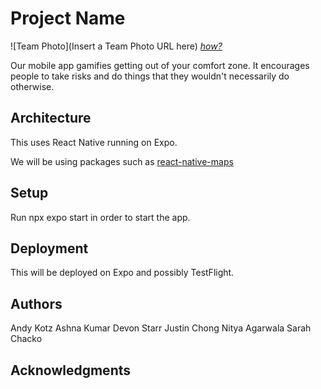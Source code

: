 # Project Name

![Team Photo](Insert a Team Photo URL here)
[_how?_](https://help.github.com/articles/about-readmes/#relative-links-and-image-paths-in-readme-files)

Our mobile app gamifies getting out of your comfort zone. It encourages people to take risks and do things that they wouldn't necessarily do otherwise. 

## Architecture
This uses React Native running on Expo.

We will be using packages such as [react-native-maps](https://github.com/react-native-maps/react-native-maps)

## Setup

Run npx expo start in order to start the app.

## Deployment

This will be deployed on Expo and possibly TestFlight.

## Authors

Andy Kotz
Ashna Kumar
Devon Starr
Justin Chong
Nitya Agarwala
Sarah Chacko

## Acknowledgments
